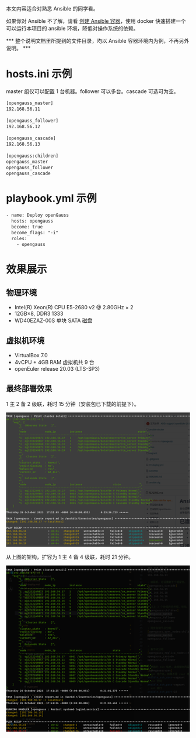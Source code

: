 本文内容适合对熟悉 Ansible 的同学看。

如果你对 Ansible 不了解，请看 [创建 Ansible 容器](01-ansible-in-docker.md)，使用 docker 快速搭建一个可以运行本项目的 ansible 环境，降低对操作系统的依赖。

*** 整个说明文档里所提到的文件目录，均以 Ansible 容器环境内为例，不再另外说明。 ***

# hosts.ini 示例

master 组仅可以配置 1 台机器。follower 可以多台。cascade 可选可为空。

```
[opengauss_master]
192.168.56.11

[opengauss_follower]
192.168.56.12

[opengauss_cascade]
192.168.56.13

[opengauss:children]
opengauss_master
opengauss_follower
opengauss_cascade
```

# playbook.yml 示例

```
- name: Deploy openGauss
  hosts: opengauss
  become: true
  become_flags: "-i"
  roles:
    - opengauss
```

# 效果展示

## 物理环境

* Intel(R) Xeon(R) CPU E5-2680 v2 @ 2.80GHz × 2
* 12GB×8, DDR3 1333
* WD40EZAZ-00S 单块 SATA 磁盘

## 虚拟机环境

 * VirtualBox 7.0
 * 4vCPU + 4GB RAM 虚拟机共 9 台
 * openEuler release 20.03 (LTS-SP3)

## 最终部署效果

1 主 2 备 2 级联，耗时 15 分钟（安装包已下载的前提下）。

![deploy](imgs/23-10-26_1187_866.png)


从上图的架构，扩容为 1 主 4 备 4 级联，耗时 21 分钟。

![expansion](imgs/23-10-26_1190_1072.png)
